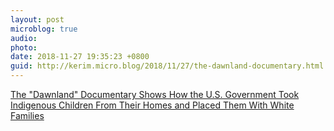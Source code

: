 ```yaml
---
layout: post
microblog: true
audio: 
photo: 
date: 2018-11-27 19:35:23 +0800
guid: http://kerim.micro.blog/2018/11/27/the-dawnland-documentary.html
---
```

[The "Dawnland" Documentary Shows How the U.S. Government Took Indigenous Children From Their Homes and Placed Them With White Families](https://www.teenvogue.com/story/dawnland-documentary-us-government-took-indigenous-children-from-homes-placed-with-white-families)
